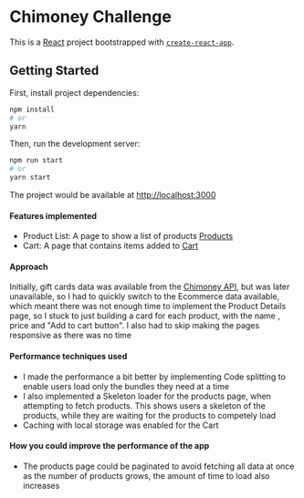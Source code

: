 # Chimoney Challenge
This is a [React](https://reactjs.org/) project bootstrapped with [`create-react-app`](https://reactjs.org/docs/create-a-new-react-app.html).

## Getting Started

First, install project dependencies: 

```bash
npm install
# or
yarn
```

Then, run the development server:

```bash
npm run start
# or
yarn start
```

The project would be available at [http://localhost:3000](http://localhost:3000/) 

#### Features implemented
- Product List: A page to show a list of products [Products](http://localhost:3000/products/) 
- Cart: A page that contains items added to [Cart](http://localhost:3000/cart/) 


#### Approach
Initially, gift cards data was available from the [Chimoney API](https://chimoney.readme.io/reference/get_v0-2-info-assets), but was later unavailable, so I had to quickly switch to the Ecommerce data available, which meant there was not enough time to implement the Product Details page, so I stuck to just building a card for each product, with the name , price and "Add to cart button". I also had to skip making the pages responsive as there was no time

#### Performance techniques used
- I made the performance a bit better by implementing Code splitting to enable users load only the bundles they need at a time
- I also implemented a Skeleton loader for the products page, when attempting to fetch products. This shows users a skeleton of the products, while they are waiting for the products to competely load
- Caching with local storage was enabled for the Cart

#### How you could improve the performance of the app
- The products page could be paginated to avoid fetching all data at once as the number of products grows, the amount of time to load also increases